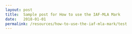 ```yaml
---
layout: post
title:  Sample post for How to use the IAF-MLA Mark
date:   2018-01-01
permalink: /resources/how-to-use-the-iaf-mla-mark/test
---
```

